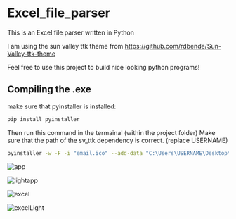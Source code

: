 # Excel_file_parser
This is an Excel file parser written in Python 

I am using the sun valley ttk theme from https://github.com/rdbende/Sun-Valley-ttk-theme

Feel free to use this project to build nice looking python programs!

## Compiling the .exe

make sure that pyinstaller is installed:

```bash
pip install pyinstaller
```

Then run this command in the termainal (within the project folder)
Make sure that the path of the sv_ttk dependency is correct. (replace USERNAME)

```bash
pyinstaller -w -F -i "email.ico" --add-data "C:\Users\USERNAME\Desktop\eft-emails\sv_ttk;sv_ttk" main.py
```


![app](https://github.com/David-Vermaak/Excel_file_parser/assets/100315563/507bfe09-b3e2-4a38-84ca-71a869ccf60d)

![lightapp](https://github.com/David-Vermaak/Excel_file_parser/assets/100315563/d86920c3-6f79-4dcf-983a-26dfe89a5c80)

![excel](https://github.com/David-Vermaak/Excel_file_parser/assets/100315563/e235b8e4-6475-45fa-83ff-a8a645238cc3)

![excelLight](https://github.com/David-Vermaak/Excel_file_parser/assets/100315563/b0dcb019-b1b9-4a80-97c1-a652d8a3afda)

